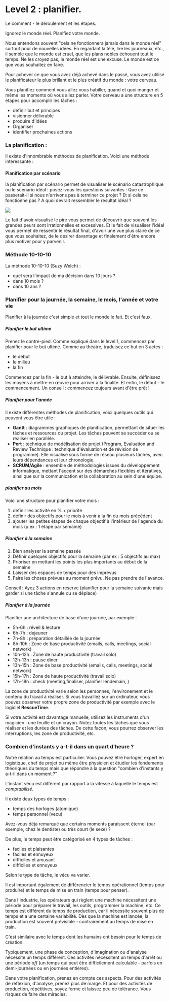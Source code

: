 # Level 2 : planifier. 
Le comment - le déroulement et les étapes.  

Ignorez le monde réel. Planifiez votre monde. 

Nous entendons souvent "cela ne fonctionnera jamais dans le monde réel" surtout pour de nouvelles idées. En regardant la télé, lire les journeaux, etc., il semble que le monde est cruel, que les plans nobles échouent tout le temps. Ne les croyez pas, le monde réel est une excuse. Le monde est ce que vous souhaitez en faire. 

Pour achever ce que vous avez déjà achevé dans le passé, vous avez utilisé le planificateur le plus brillant et le plus créatif du monde : votre cerveau. 

Vous planifiez comment vous allez vous habiller, quand et quoi manger et même les moments où vous allez parler. Votre cerveau a une structure en 5 étapes pour accomplir les tâches : 

- définir but et principes
- visionner délivrable
- produire d'idées
- Organiser
- identifier prochaines actions 


### La planification : 
 
Il existe d'innombrable méthodes de planification. Voici une méthode intéressante :

#### Planification par scénario 

la planification par scénario permet de visualiser le scénario catastrophique ou le scénario idéal :  posez-vous les questions suivantes : Que ce passerait-il si nous n'arrivons pas à terminer ce projet ? Et si cela ne fonctionne pas ? A quoi devrait ressembler le résultat idéal ? 

![](../contents/img/prise-de-notes.jpg)

Le fait d'avoir visualisé le pire vous permet de découvrir que souvent les grandes peurs sont irrationnelles et excessives. Et le fait de visualiser l'idéal vous permet de ressentir le résultat final, d'avoir une vue plus claire de ce que vous souhaitez, de le désirer davantage et finalement d'être encore plus motiver pour y parvenir. 

### Méthode 10-10-10

La méthode 10-10-10 (Suzy Welch) : 

- quel sera l'impact de ma décision dans 10 jours ? 
- dans 10 mois ? 
- dans 10 ans ? 


### Planifier pour la journée, la semaine, le mois, l'année et votre vie 

Planifier à la journée c'est simple et tout le monde le fait. Et c'est faux. 

##### Planifier le but ultime

Prenez le contre-pied. Comme expliqué dans le level 1, commencez par planifier pour le but ultime. 
Comme au théatre, traduisez ce but en 3 actes : 

- le début
- le milieu
- la fin

Commencez par la fin - le but à atteindre, le délivrable. Ensuite, définissez les moyens à mettre en œuvre pour arriver à la finalité. Et enfin, le début - le commencement. Un conseil : commencez toujours avant d'être prêt ! 

##### Planifier pour l'année 

Il existe différentes méthodes de planification, voici quelques outils qui peuvent vous être utile : 

- **Gantt** : diagrammes graphiques de planification, permettant de situer les tâches et ressources du projet. Les tâches peuvent se succéder ou se réaliser en parallèle. 
- **Pert** : technique de modélisation de projet (Program, Evaluation and Review Technique : technique d'évaluation et de révision de programme). Elle visualise sous forme de réseau plusieurs tâches, avec leurs dépendances et leur chronologie.
- **SCRUM/Agile** : ensemble de méthodologies issues du développement informatique, mettant l'accent sur des démarches flexibles et itératives, ainsi que sur la communication et la collaboration au sein d'une équipe.

##### planifier au mois 

Voici une structure pour planifier votre mois : 

1. définir les activité en % + priorité 2. définir des objectifs pour le mois à venir à la fin du mois précédent3. ajouter les petites étapes de chaque objectif à l'intérieur de l'agenda du mois (p.ex : 1 étape par semaine)

##### Planifier à la semaine

1. Bien analyser la semaine passée2. Définir quelques objectifs pour la semaine (par ex : 5 objectifs au max)3. Prioriser en mettant les points les plus importants au début de la semaine4. Laisser des espaces de temps pour des imprévus5. Faire les choses prévues au moment prévu. Ne pas prendre de l'avance.Conseil : Ayez 3 actions en reserve (planifier pour la semaine suivante mais garder si une tâche s'annule ou se déplace)

##### Planifier à la journée 

Planifier une architecture de base d'une journée, par exemple : 

- 5h-6h : réveil & lecture - 6h-7h : dejeuner- 7h-8h : préparation détaillée de la journée - 8h-10h : Zone de base productivité (emails, calls, meetings, social network)- 10h-12h : Zone de haute productivité (travail solo)- 12h-13h : pause diner- 13h-15h : Zone de base productivité (emails, calls, meetings, social network)- 15h-17h : Zone de haute productivité (travail solo)- 17h-18h : check (meeting,finaliser, planifier lendemain, )
 
 
La zone de productivité varie selon les personnes, l'environement et le contenu du travail à réaliser. Si vous travaillez sur un ordinateur, vous pouvez observer votre propre zone de productivité par exemple avec le logiciel **RescueTime**.

Si votre activité est davantage manuelle, utilisez les instruments d'un magicien : une feuille et un crayon. Notez toutes les tâches que vous réaliser et les durées des tâches. De cette façon, vous pourrez observer les interruptions, les zone de productivité, etc. 

### Combien d'instants y a-t-il dans un quart d'heure ? 

Notre relation au temps est particulier. Vous pouvez être horloger, expert en logistique, chef de projet ou même être physicien et étudier les fondements théoriques du temps mais que répondre à la question "combien d'instants y a-t-il dans un moment ?"

L'instant vécu est différent par rapport à la vitesse à laquelle le temps est _comptabilisé_. 

Il existe deux types de temps : 

- temps des horloges (atomique)
- temps personnel (vecu) 


Avez-vous déjà remarqué que certains moments paraissent éternel (par exemple, chez le dentiste) ou très court (le sexe) ? 

De plus, le temps peut être catégorisé en 4 types de tâches : 

- faciles et plaisantes
- faciles et ennuyeux
- difficiles et amusant
- difficiles et ennuyeux 

Selon le type de tâche, le vécu va varier. 

Il est important également de différencier le temps opérationnel (temps pour produire) et le temps de mise en train (temps pour penser). 

Dans l'industrie, les opérateurs qui règlent une machine nécessitent une période pour préparer le travail, les outils, programmer la machine, etc. Ce temps est différent du temps de production, car il nécessite souvent plus de temps et a une certaine variabilité. 
Dès que la machine est lancée, la production est souvent prévisible - contrairement au temps de mise en train. 

C'est similaire avec le temps dont les humains ont besoin pour le temps de création. 

Typiquement, une phase de conception, d'imagination ou d'analyse nécessite un temps différent. Ces activités nécessitent un temps d'arrêt ou une période _off_ (un temps qui peut être difficilement calculable - parfois en demi-journées ou en journées entières). 

Dans votre planification, prenez en compte ces aspects. Pour des activités de réflexion, d'analyse, prenez plus de marge. Et pour des activités de production, répétitives, soyez ferme et laissez peu de tolérance. Vous risquez de faire des miracles. 


